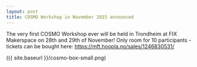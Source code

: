 ```yaml
---
layout: post
title: COSMO Workshop in November 2015 announced
---
```

The very first COSMO Workshop ever will be held in Trondheim at FIX Makerspace on 28th and 29th of November! Only room for 10 participants - tickets can be bought here: https://mft.hoopla.no/sales/1246830531/

({{ site.baseurl }}/cosmo-box-small.png)
